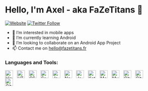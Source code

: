 # Hello, I'm Axel - aka FaZeTitans 👋

[![Website](https://img.shields.io/website?down_message=DOWN&label=fazetitans.fr&up_message=UP&url=https%3A%2F%2Ffazetitans.fr%2F)][website]
[![Twitter Follow](https://img.shields.io/twitter/follow/fazetitans?style=social)][twitter]

- 👀 I’m interested in mobile apps
- 🌱 I’m currently learning Android
- 💞️ I’m looking to collaborate on an Android App Project
- 📫 Contact me on hello@fazetitans.fr


### Languages and Tools:

[<img align="left" alt="Visual Studio Code" width="26px" src="https://cdn.jsdelivr.net/gh/devicons/devicon/icons/vscode/vscode-original.svg" style="padding-right:10px;" />][vscode]
[<img align="left" alt="HTML5" width="26px" src="https://cdn.jsdelivr.net/gh/devicons/devicon/icons/html5/html5-original.svg" style="padding-right:10px;" />][html]
[<img align="left" alt="CSS3" width="26px" src="https://cdn.jsdelivr.net/gh/devicons/devicon/icons/css3/css3-original.svg" style="padding-right:10px;" />][css]
[<img align="left" alt="Sass" width="26px" src="https://cdn.jsdelivr.net/gh/devicons/devicon/icons/sass/sass-original.svg" style="padding-right:10px;" />][sass]
[<img align="left" alt="JavaScript" width="26px" src="https://cdn.jsdelivr.net/gh/devicons/devicon/icons/javascript/javascript-original.svg" style="padding-right:10px;" />][javascript]
[<img align="left" alt="Node.js" width="26px" src="https://cdn.jsdelivr.net/gh/devicons/devicon/icons/nodejs/nodejs-original.svg" style="padding-right:10px;" />][nodejs]
[<img align="left" alt="Java" width="26px" src="https://cdn.jsdelivr.net/gh/devicons/devicon/icons/java/java-original.svg" style="padding-right:10px;" />][java]
[<img align="left" alt="Kotlin" width="26px" src="https://cdn.jsdelivr.net/gh/devicons/devicon/icons/kotlin/kotlin-original.svg" style="padding-right:10px;" />][kotlin]
[<img align="left" alt="MongoDB" width="26px" src="https://cdn.jsdelivr.net/gh/devicons/devicon/icons/mongodb/mongodb-original.svg" style="padding-right:10px;" />][mongodb]
[<img align="left" alt="MySQL" width="26px" src="https://cdn.jsdelivr.net/gh/devicons/devicon/icons/mysql/mysql-original.svg" style="padding-right:10px;" />][mysql]
[<img align="left" alt="Git" width="26px" src="https://cdn.jsdelivr.net/gh/devicons/devicon/icons/git/git-original.svg" style="padding-right:10px;" />][git]
[<img align="left" alt="GitHub" width="26px" src="https://user-images.githubusercontent.com/3369400/139447912-e0f43f33-6d9f-45f8-be46-2df5bbc91289.png" style="padding-right:10px;" />](github#gh-dark-mode-only)
[<img align="left" alt="GitHub" width="26px" src="https://user-images.githubusercontent.com/3369400/139448065-39a229ba-4b06-434b-bc67-616e2ed80c8f.png" style="padding-right:10px;" />](github#gh-light-mode-only)

[website]: https://fazetitans.fr/
[twitter]: https://twitter.com/fazetitans/
[vscode]: https://code.visualstudio.com/
[html]: https://developer.mozilla.org/fr/docs/Web/HTML
[css]: https://developer.mozilla.org/fr/docs/Web/CSS
[sass]: https://sass-lang.com/
[javascript]: https://developer.mozilla.org/fr/docs/Web/JavaScript
[nodejs]: https://nodejs.org/
[java]: https://www.java.com/
[kotlin]: https://kotlinlang.org/
[mongodb]: https://www.mongodb.com/
[mysql]: https://www.mysql.com/
[git]: https://git-scm.com/
[github]: https://github.com/





